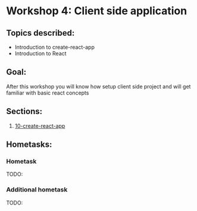 # Workshop 4: Client side application

## Topics described:

- Introduction to create-react-app
- Introduction to React

## Goal:

After this workshop you will know how setup client side project and
will get familiar with basic react concepts

## Sections:

1. [10-create-react-app](07-create-react-app/07-create-react-app.md)

## Hometasks:

### Hometask
TODO:

### Additional hometask
TODO: